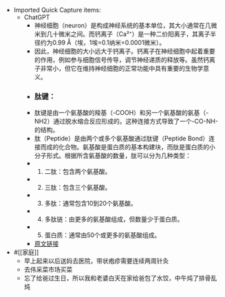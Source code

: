 - Imported Quick Capture items:
    - ChatGPT
        - 神经细胞（neuron）是构成神经系统的基本单位，其大小通常在几微米到几十微米之间。而钙离子（Ca²⁺）是一种二价阳离子，其离子半径约为0.99 Å（埃，1埃=0.1纳米=0.0001微米）。
        - 因此，神经细胞的大小远大于钙离子。钙离子在神经细胞中起着重要的作用，例如参与细胞信号传导，调节神经递质的释放等。虽然钙离子非常小，但它在维持神经细胞的正常功能中具有重要的生物学意义。
        - ### 肽键：
        - 肽键是由一个氨基酸的羧基（-COOH）和另一个氨基酸的氨基（-NH2）通过脱水缩合反应形成的。这种连接方式导致了一个-CO-NH-的结构。
        - 肽（Peptide）是由两个或多个氨基酸通过肽键（Peptide Bond）连接而成的化合物。氨基酸是蛋白质的基本构建块，而肽是蛋白质的小分子形式。根据所含氨基酸的数量，肽可以分为几种类型：
        - 1. 二肽：包含两个氨基酸。
        - 2. 三肽：包含三个氨基酸。
        - 3. 多肽：通常包含10到20个氨基酸。
        - 4. 多肽链：由更多的氨基酸组成，但数量少于蛋白质。
        - 5. 蛋白质：通常由50个或更多的氨基酸组成。
        - [原文链接](https://chat.openai.com/c/965b41d2-2589-4088-ad80-4d433e267933)
- #[[家庭]]
    - 早上起来以后送妈去医院，带状疱疹需要连续两周针灸
    - 去伟采菜市场买菜
    - 忘了给爸过生日，所以我和老婆白天在家给爸包了水饺，中午炖了排骨乱炖
